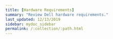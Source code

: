 ```yaml
---
title: [Hardware Requirements]
summary: "Review Dell hardware requirements."
last_updated: 12/13/2019
sidebar: mydoc_sidebar
permalink: /:collection/:path.html
---
```

